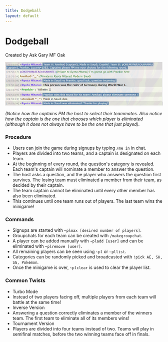 ```yaml
---
title: Dodgeball
layout: default
---
```


# Dodgeball #

Created by Ask Gary MF Oak

![Dodgeball](/assets/images/dodgeball.png)

*(Notice how the captains PM the host to select their teammates. Also notice how the captain is the one that chooses which player is eliminated (although it does not always have to be the one that just played).*

### Procedure

- Users can join the game during signups by typing `/me in` in chat.
- Players are divided into two teams, and a captain is designated on each team.
- At the beginning of every round, the question's category is revealed. Each team's captain will nominate a member to answer the question.
- The host asks a question, and the player who answers the question first survives. The losing team must eliminated a member from their team, as decided by their captain.
- The team captain cannot be eliminated until every other member has also been eliminated.
- This continues until one team runs out of players. The last team wins the minigame!

### Commands

- Signups are started with `~plmax [desired number of players]`.
- Groupchats for each team can be created with `/makegroupchat`.
- A player can be added manually with `~pladd [user]` and can be eliminated with `~plremove [user]`.
- All remaining players can be seen using `~pl` or `~pllist`.
- Categories can be randomly picked and broadcasted with `!pick AE, SH, SG, Pokemon`.
- Once the minigame is over, `~plclear` is used to clear the player list.

### Common Twists

- Turbo Mode  
- Instead of two players facing off, multiple players from each team will battle at the same time!
- Inverse Version  
- Answering a question correctly eliminates a member of the winners team. The first team to eliminate all of its members wins!
- Tournament Version  
- Players are divided into four teams instead of two. Teams will play in semifinal matches, before the two winning teams face off in finals.
